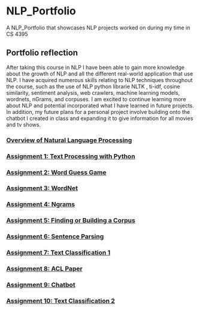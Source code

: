 # NLP_Portfolio
A NLP_Portfolio that showcases NLP projects worked on during my time in CS 4395


## Portfolio reflection

After taking this course in NLP I have been able to gain more knowledge about the growth of NLP and all the different real-world application that use NLP. I have acquired numerous skills relating to NLP techniques throughout the course, such as the use of NLP python librarie NLTK , ti-idf, cosine similarity, sentiment analysis, web crawlers, machine learning models, wordnets, nGrams, and corpuses. I am excited to continue learning more about NLP and potential incorporated what I have learned in future projects. In addition, my future plans for a personal project involve building onto the chatbot I created in class and expanding it to give information for all movies and tv shows.

### [Overview of Natural Language Processing](https://github.com/Priyesh0223/NLP_Portfolio/blob/main/Overview%20of%20NLP.pdf)

### [Assignment 1: Text Processing with Python](https://github.com/Priyesh0223/NLP_Portfolio/tree/main/Assignment%201)

### [Assignment 2: Word Guess Game](https://github.com/Priyesh0223/NLP_Portfolio/tree/main/Assignment%202)

### [Assignment 3: WordNet](https://github.com/Priyesh0223/NLP_Portfolio/tree/main/Assignment%203)

### [Assignment 4: Ngrams](https://github.com/Priyesh0223/NLP_Portfolio/tree/main/Assignment%204)

### [Assignment 5: Finding or Building a Corpus](https://github.com/Priyesh0223/NLP_Portfolio/tree/main/Assignment%205)

### [Assignment 6: Sentence Parsing](https://github.com/Priyesh0223/NLP_Portfolio/tree/main/Assignment%206)

### [Assignment 7: Text Classification 1](https://github.com/Priyesh0223/NLP_Portfolio/tree/main/Assignment%207)

### [Assignment 8: ACL Paper](https://github.com/Priyesh0223/NLP_Portfolio/tree/main/Assignment%208)

### [Assignment 9: Chatbot](https://github.com/Priyesh0223/NLP_Portfolio/tree/main/Assignment%209)

### [Assignment 10: Text Classification 2](https://github.com/Priyesh0223/NLP_Portfolio/tree/main/Assignment%2010)

